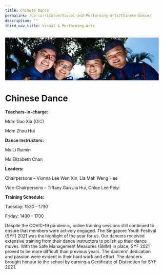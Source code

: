 ```yaml
---
title: Chinese Dance
permalink: /co-curriculum/Visual-and-Performing-Arts/Chinese-Dance/
description: ""
third_nav_title: Visual & Performing Arts
---
```

![](/images/CCA.jpg)

Chinese Dance
=============

**Teachers-in-charge:**

Mdm Gao Xia (OIC)

Mdm Zhou Hui

  

**Dance Instructors:**

Ms Li Ruimin

Ms Elizabeth Chan

  

**Leaders:**

Chairpersons – Vionna Lee Wen Xin, Lia Mah Weng Hee

Vice-Chairpersons – Tiffany Gan Jia Hui, Chloe Lee Peiyi

  

**Training Schedule:** 

Tuesday: 1530 - 1730

Friday: 1400 - 1700

  

Despite the COVID-19 pandemic, online training sessions still continued to ensure that members were actively engaged. The Singapore Youth Festival (SYF) 2021 was the highlight of the year for us. Our dancers received extensive training from their dance instructors to polish up their dance moves. With the Safe Management Measures (SMM) in place, SYF 2021 proved to be more difficult than previous years. The dancers' dedication and passion were evident in their hard work and effort. The dancers brought honour to the school by earning a Certificate of Distinction for SYF 2021.